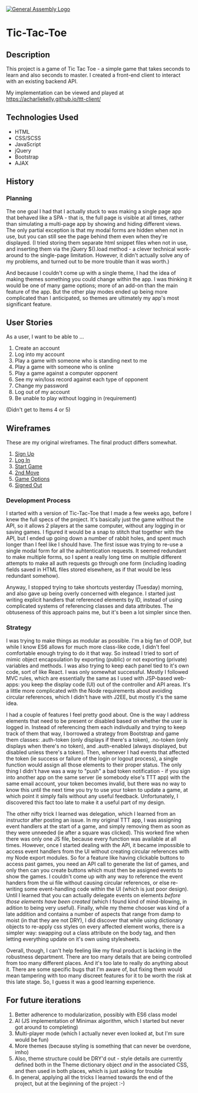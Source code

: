 [![General Assembly Logo](https://camo.githubusercontent.com/1a91b05b8f4d44b5bbfb83abac2b0996d8e26c92/687474703a2f2f692e696d6775722e636f6d2f6b6538555354712e706e67)](https://generalassemb.ly/education/web-development-immersive)

# Tic-Tac-Toe

## Description

This project is a game of Tic Tac Toe - a simple game that takes seconds to learn and also seconds to master. I created a front-end client
to interact with an existing backend API.

My implementation can be viewed and played at https://acharliekelly.github.io/ttt-client/

## Technologies Used

- HTML
- CSS/SCSS
- JavaScript
- jQuery
- Bootstrap
- AJAX


## History

### Planning
The one goal I had that I actually stuck to was making a single page app that behaved like a SPA - that is, the full page is visible at all times, rather than simulating a multi-page app by showing and hiding different views. The only partial exception is that my modal forms are hidden when not in use, but you can still see the page behind them even when they're displayed. (I tried storing them separate html snippet files when not in use, and inserting them via the jQuery $().load method - a clever technical work-around to the single-page limitation. However, it didn't actually solve any of my problems, and turned out to be more trouble than it was worth.)

And because I couldn't come up with a single theme, I had the idea of making themes something you could change within the app. I was thinking it would be one of many game options; more of an add-on than the main feature of the app. But the other play modes ended up being more complicated than I anticipated, so themes are ultimately my app's most significant feature.

## User Stories
As a user, I want to be able to ...

1. Create an account
2. Log into my account
3. Play a game with someone who is standing next to me
4. Play a game with someone who is online
5. Play a game against a computer opponent
6. See my win/loss record against each type of opponent
7. Change my password
8. Log out of my account
9. Be unable to play without logging in (requirement)

(Didn't get to Items 4 or 5)

## Wireframes
These are my original wireframes. The final product differs somewhat.
1. [Sign Up](../public/wireframes/signup.pdf)
2. [Log In](../public/wireframes/login.pdf)
3. [Start Game](../public/wireframes/start-game.pdf)
4. [2nd Move](../public/wireframes/2nd-move.pdf)
5. [Game Options](../public/wireframes/game-options.pdf)
6. [Signed Out](../public/wireframes/signed-out.pdf)

### Development Process
I started with a version of Tic-Tac-Toe that I made a few weeks ago, before I knew the full specs of the project. It's basically just the game without the API, so it allows 2 players at the same computer, without any logging in or saving games. I figured it would be a snap to stitch that together with the API, but I ended up going down a number of rabbit holes, and spent much longer than I feel like I should have.
The first issue was trying to re-use a single modal form for all the auhtentication requests. It seemed redundant to make multiple forms, so I spent a really long time on multiple different attempts to make all auth requests go through one form (including loading fields saved in HTML files stored elsewhere, as if that would be less redundant somehow).

Anyway, I stopped trying to take shortcuts yesterday (Tuesday) morning, and also gave up being overly concerned with elegance. I started just writing explicit handlers that referenced elements by ID, instead of using complicated systems of referencing classes and data attributes. The obtuseness of this approach pains me, but it's been a lot simpler since then.

### Strategy
I was trying to make things as modular as possible. I'm a big fan of OOP, but while I know ES6 allows for much more class-like code, I didn't feel comfortable enough trying to do it that way. So instead I tried to sort of mimic object encapsulation by exporting (public) or not exporting (private) variables and methods. I was also trying to keep each panel tied to it's own code, sort of like React. I was only somewhat successful. Mostly I followed MVC rules, which are essentially the same as I used with JSP-based web-apps: you keep the display code (UI) out of the controller and API areas. It's a little more complicated with the Node requirements about avoiding circular references, which I didn't have with J2EE, but mostly it's the same idea.

I had a couple of features I feel pretty good about. One is the way I address elements that need to be present or disabled based on whether the user is logged in. Instead of referencing them each indivdually and trying to keep track of them that way, I borrowed a strategy from Bootstrap and game them classes: .auth-token (only displays if there's a token), .no-token (only displays when there's no token), and .auth-enabled (always displayed, but disabled unless there's a token). Then, whenever I had events that affected the token (ie success or failure of the login or logout process), a single function would assign all those elements to their proper status. The only thing I didn't have was a way to "push" a bad token notification - if you sign into another app on the same server (ie somebody else's TTT app) with the same email account, your token becomes invalid, but there was no way to know this until the next time you try to use your token to update a game, at which point it simply fails without any useful feedback. Unfortunately, I discovered this fact too late to make it a useful part of my design.

The other nifty trick I learned was delegation, which I learned from an instructor after posting an issue. In my original TTT app, I was assigning event handlers at the start of a game, and simply removing them as soon as they were unneeded (ie after a square was clicked). This worked fine when there was only one JS file, because every function was available at all times. However, once I started dealing with the API, it became impossible to access event handlers from the UI without creating circular references with my Node export modules. So for a feature like having clickable buttons to access past games, you need an API call to generate the list of games, and only then can you create buttons which must then be assigned events to show the games. I couldn't come up with any way to reference the event handers from the ui file without causing circular references, or else re-writing some event-handling code within the UI (which is just poor design). Until I learned that you can actually delegate events on elements _before those elements have been created_ (which I found kind of mind-blowing, in adition to being very useful). Finally, while my theme chooser was kind of a late addition and contains a number of aspects that range from damp to moist (in that they are not DRY), I did discover that while using dictionary objects to re-apply css styles on every affected element works, there is a simpler way: swapping out a class attribute on the body tag, and then letting everything update on it's own using stylesheets.

Overall, though, I can't help feeling like my final product is lacking in the robustness department. There are too many details that are being controlled from too many different places. And it's too late to really do anything about it. There are some specific bugs that I'm aware of, but fixing them would mean tampering with too many discreet features for it to be worth the risk at this late stage. So, I guess it was a good learning experience.


## For future iterations
1. Better adherence to modularization, possibly with ES6 class model
2. AI (JS implementation of Minimax algorithm, which I started but never got around to completing)
3. Multi-player mode (which I actually never even looked at, but I'm sure would be fun)
4. More themes (because styling is something that can never be overdone, imho)
5. Also, theme structure could be DRY'd out - style details are currently defined both in the Theme dictionary object _and_ in the associated CSS, and then used in both places, which is just asking for trouble
6. In general, applying all the tricks I learned towards the end of the project, but at the beginning of the project :-)
